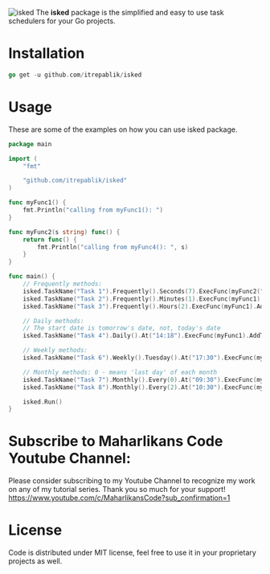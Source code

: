 ![isked](https://user-images.githubusercontent.com/58651329/87672135-096ea980-c7a5-11ea-82cb-38267c9d34a6.png)
The **isked** package is the simplified and easy to use task schedulers for your Go projects.

# Installation
```go
go get -u github.com/itrepablik/isked
```

# Usage
These are some of the examples on how you can use isked package.
```go
package main

import (
	"fmt"

	"github.com/itrepablik/isked"
)

func myFunc1() {
	fmt.Println("calling from myFunc1(): ")
}

func myFunc2(s string) func() {
	return func() {
		fmt.Println("calling from myFunc4(): ", s)
	}
}

func main() {
	// Frequently methods:
	isked.TaskName("Task 1").Frequently().Seconds(7).ExecFunc(myFunc2("hello world")).AddTask()
	isked.TaskName("Task 2").Frequently().Minutes(1).ExecFunc(myFunc1).AddTask()
	isked.TaskName("Task 3").Frequently().Hours(2).ExecFunc(myFunc1).AddTask()

	// Daily methods:
	// The start date is tomorrow's date, not, today's date
	isked.TaskName("Task 4").Daily().At("14:18").ExecFunc(myFunc1).AddTask()

	// Weekly methods:
	isked.TaskName("Task 6").Weekly().Tuesday().At("17:30").ExecFunc(myFunc1).AddTask()

	// Monthly methods: 0 - means 'last day' of each month
	isked.TaskName("Task 7").Monthly().Every(0).At("09:30").ExecFunc(myFunc1).AddTask()
	isked.TaskName("Task 8").Monthly().Every(2).At("10:30").ExecFunc(myFunc1).AddTask()

	isked.Run()
}
```

# Subscribe to Maharlikans Code Youtube Channel:
Please consider subscribing to my Youtube Channel to recognize my work on any of my tutorial series. Thank you so much for your support!
https://www.youtube.com/c/MaharlikansCode?sub_confirmation=1

# License
Code is distributed under MIT license, feel free to use it in your proprietary projects as well.
